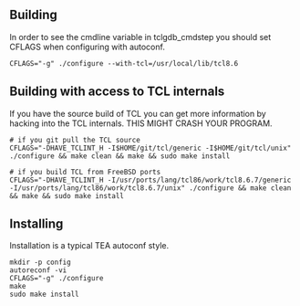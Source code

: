 Building
--------
In order to see the cmdline variable in tclgdb_cmdstep you should set CFLAGS when
configuring with autoconf. 
```
CFLAGS="-g" ./configure --with-tcl=/usr/local/lib/tcl8.6
```

Building with access to TCL internals
-------------------------------------
If you have the source build of TCL you can get more information by hacking into the TCL
internals.
THIS MIGHT CRASH YOUR PROGRAM.

```
# if you git pull the TCL source
CFLAGS="-DHAVE_TCLINT_H -I$HOME/git/tcl/generic -I$HOME/git/tcl/unix" ./configure && make clean && make && sudo make install
```

```
# if you build TCL from FreeBSD ports
CFLAGS="-DHAVE_TCLINT_H -I/usr/ports/lang/tcl86/work/tcl8.6.7/generic -I/usr/ports/lang/tcl86/work/tcl8.6.7/unix" ./configure && make clean && make && sudo make install
```

Installing
----------
Installation is a typical TEA autoconf style.
```
mkdir -p config
autoreconf -vi
CFLAGS="-g" ./configure
make 
sudo make install
```

